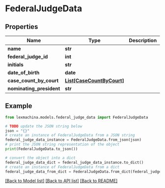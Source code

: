 # FederalJudgeData


## Properties

Name | Type | Description | Notes
------------ | ------------- | ------------- | -------------
**name** | **str** |  | 
**federal_judge_id** | **int** |  | 
**initials** | **str** |  | 
**date_of_birth** | **date** |  | 
**case_count_by_court** | [**List[CaseCountByCourt]**](CaseCountByCourt.md) |  | 
**nominating_president** | **str** |  | 

## Example

```python
from lexmachina.models.federal_judge_data import FederalJudgeData

# TODO update the JSON string below
json = "{}"
# create an instance of FederalJudgeData from a JSON string
federal_judge_data_instance = FederalJudgeData.from_json(json)
# print the JSON string representation of the object
print(FederalJudgeData.to_json())

# convert the object into a dict
federal_judge_data_dict = federal_judge_data_instance.to_dict()
# create an instance of FederalJudgeData from a dict
federal_judge_data_from_dict = FederalJudgeData.from_dict(federal_judge_data_dict)
```
[[Back to Model list]](../README.md#documentation-for-models) [[Back to API list]](../README.md#documentation-for-api-endpoints) [[Back to README]](../README.md)



